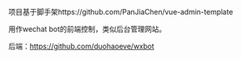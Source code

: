 项目基于脚手架https://github.com/PanJiaChen/vue-admin-template

用作wechat bot的前端控制，类似后台管理网站。

后端：https://github.com/duohaoeve/wxbot
